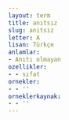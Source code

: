 ```yaml
---
layout: term
title: anıtsız
slug: anitsiz
letter: A
lisan: Türkçe
anlamlar:
- Anıtı olmayan
ozellikler:
- - sıfat
ornekler:
- - ''
orneklerkaynak:
- - ''
---
```

